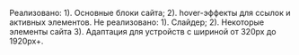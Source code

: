 Реализовано:
1). Основные блоки сайта;
2). hover-эффекты для ссылок и активных элементов.
Не реализовано:
1). Слайдер;
2). Некоторые элементы сайта
3). Адаптация для устройств с шириной от 320px до 1920px+.
